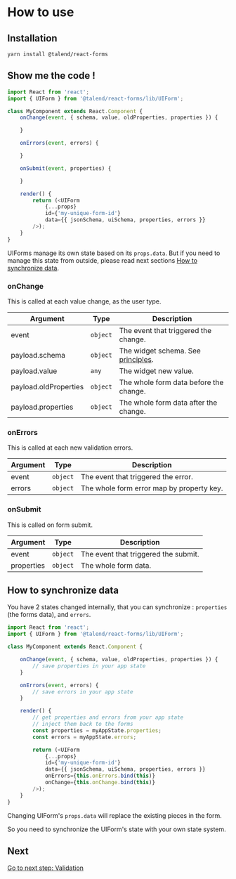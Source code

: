 # How to use

## Installation

```
yarn install @talend/react-forms
```

## Show me the code !

```javascript
import React from 'react';
import { UIForm } from '@talend/react-forms/lib/UIForm';

class MyComponent extends React.Component {
	onChange(event, { schema, value, oldProperties, properties }) {

	}

	onErrors(event, errors) {

	}

	onSubmit(event, properties) {

	}

	render() {
		return (<UIForm
		    {...props}
		    id={'my-unique-form-id'}
		    data={{ jsonSchema, uiSchema, properties, errors }}
		/>);
	}
}
```

UIForms manage its own state based on its `props.data`. But if you need to manage this state from outside, please read next sections [How to synchronize data](#how-to-synchronize-data).

### onChange

This is called at each value change, as the user type.

| Argument | Type | Description |
|---|---|---|
| event | `object` | The event that triggered the change. |
| payload.schema | `object` | The widget schema. See [principles](./principles.md). |
| payload.value | `any` | The widget new value. |
| payload.oldProperties | `object` | The whole form data before the change. |
| payload.properties | `object` | The whole form data after the change. |### onChange

### onErrors

This is called at each new validation errors.

| Argument | Type | Description |
|---|---|---|
| event | `object` | The event that triggered the error. |
| errors | `object` | The whole form error map by property key. |

### onSubmit

This is called on form submit.

| Argument | Type | Description |
|---|---|---|
| event | `object` | The event that triggered the submit. |
| properties | `object` | The whole form data. |


## How to synchronize data

You have 2 states changed internally, that you can synchronize : `properties` (the forms data), and `errors`.

```javascript
import React from 'react';
import { UIForm } from '@talend/react-forms/lib/UIForm';

class MyComponent extends React.Component {

	onChange(event, { schema, value, oldProperties, properties }) {
		// save properties in your app state
	}

	onErrors(event, errors) {
		// save errors in your app state
	}

	render() {
		// get properties and errors from your app state
		// inject them back to the forms
		const properties = myAppState.properties;
		const errors = myAppState.errors;

		return (<UIForm
		    {...props}
		    id={'my-unique-form-id'}
		    data={{ jsonSchema, uiSchema, properties, errors }}
		    onErrors={this.onErrors.bind(this)}
		    onChange={this.onChange.bind(this)}
		/>);
	}
}
```

Changing UIForm's `props.data` will replace the existing pieces in the form.

So you need to synchronize the UIForm's state with your own state system.


## Next

[Go to next step: Validation](./validation.md)
